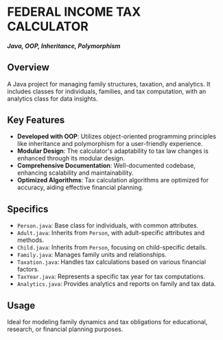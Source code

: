 # **FEDERAL INCOME TAX CALCULATOR**
#### *Java, OOP, Inheritance, Polymorphism*

## **Overview**
A Java project for managing family structures, taxation, and analytics. It includes classes for individuals, families, and tax computation, with an analytics class for data insights.

## **Key Features**
- **Developed with OOP**: Utilizes object-oriented programming principles like inheritance and polymorphism for a user-friendly experience.
- **Modular Design**: The calculator's adaptability to tax law changes is enhanced through its modular design.
- **Comprehensive Documentation**: Well-documented codebase, enhancing scalability and maintainability.
- **Optimized Algorithms**: Tax calculation algorithms are optimized for accuracy, aiding effective financial planning.

## **Specifics**
- `Person.java`: Base class for individuals, with common attributes.
- `Adult.java`: Inherits from `Person`, with adult-specific attributes and methods.
- `Child.java`: Inherits from `Person`, focusing on child-specific details.
- `Family.java`: Manages family units and relationships.
- `Taxation.java`: Handles tax calculations based on various financial factors.
- `TaxYear.java`: Represents a specific tax year for tax computations.
- `Analytics.java`: Provides analytics and reports on family and tax data.

## **Usage**
Ideal for modeling family dynamics and tax obligations for educational, research, or financial planning purposes.
